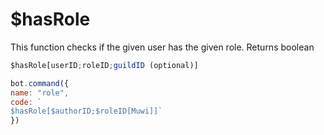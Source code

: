 # $hasRole

This function checks if the given user has the given role. Returns boolean

```javascript
$hasRole[userID;roleID;guildID (optional)]
```

```javascript
bot.command({
name: "role", 
code: `
$hasRole[$authorID;$roleID[Muwi]]`
})
```



